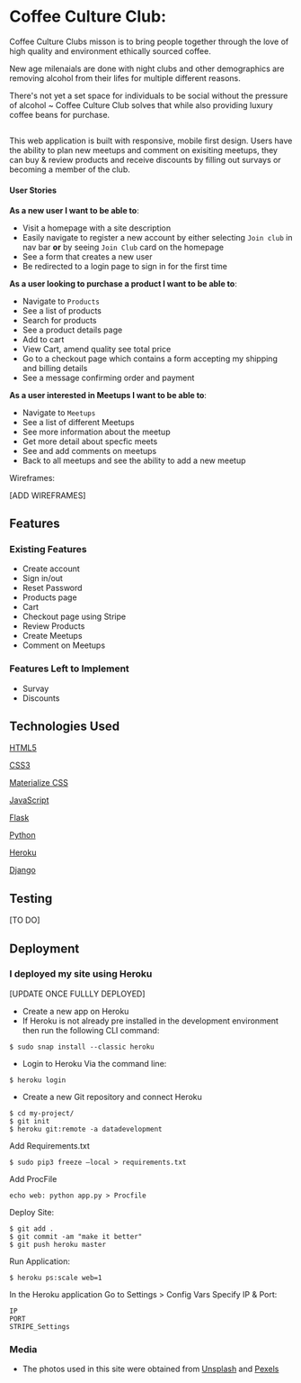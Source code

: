 # Coffee Culture Club: 

Coffee Culture Clubs misson is to bring people together through the love of high quality and environment ethically sourced coffee. 

New age milenaials are done with night clubs and other demographics are removing alcohol from their lifes for multiple different reasons. 

There's not yet a set space for individuals to be social without the pressure of alcohol 
~ Coffee Culture Club solves that while also providing luxury coffee beans for purchase.

##

This web application is built with responsive, mobile first design. Users have the ability to plan new meetups and comment on exisiting meetups, they can buy & review products and receive discounts by filling out survays or 
becoming a member of the club. 


#### User Stories 

**As a new user I want to be able to**:
- Visit a homepage with a site description
- Easily navigate to register a new account by either selecting `Join club` in nav bar **or** by seeing `Join Club`
card on the homepage
- See a form that creates a new user 
- Be redirected to a login page to sign in for the first time



**As a user looking to purchase a product I want to be able to**:
- Navigate to `Products` 
- See a list of products
- Search for products
- See a product details page 
- Add to cart
- View Cart, amend quality see total price
- Go to a checkout page which contains a form accepting my shipping and billing details
- See a message confirming order and payment



**As a user interested in Meetups I want to be able to**:
- Navigate to `Meetups`
- See a list of different Meetups 
- See more information about the meetup
- Get more detail about specfic meets
- See and add comments on meetups
- Back to all meetups and see the ability to add a new meetup




Wireframes:

[ADD WIREFRAMES]

## Features

### Existing Features

- Create account
- Sign in/out
- Reset Password
- Products page
- Cart
- Checkout page using Stripe
- Review Products
- Create Meetups
- Comment on Meetups

### Features Left to Implement
- Survay
- Discounts

## Technologies Used

[HTML5](https://developer.mozilla.org/en-US/docs/Web/Guide/HTML/HTML5)

[CSS3](https://developer.mozilla.org/en-US/docs/Web/CSS/CSS3)

[Materialize CSS](https://materializecss.com/)

[JavaScript](https://www.javascript.com/)

[Flask](https://flask.palletsprojects.com/en/1.0.x/)

[Python](https://www.python.org/)

[Heroku](https://dashboard.heroku.com/)

[Django](https://www.djangoproject.com/)



## Testing
[TO DO]

## Deployment

### I deployed my site using Heroku

[UPDATE ONCE FULLLY DEPLOYED]

* Create a new app on Heroku 
* If Heroku is not already pre installed in the development environment then run the following CLI command:
```
$ sudo snap install --classic heroku
```
* Login to Heroku Via the command line:
```
$ heroku login 
```

* Create a new Git repository and connect Heroku
```
$ cd my-project/
$ git init
$ heroku git:remote -a datadevelopment
```

Add Requirements.txt
```
$ sudo pip3 freeze —local > requirements.txt
```
Add ProcFile
```
echo web: python app.py > Procfile
```
Deploy Site: 
```
$ git add .
$ git commit -am "make it better"
$ git push heroku master
```
Run Application:
```
$ heroku ps:scale web=1
```
In the Heroku application
Go to Settings > Config Vars
Specify IP & Port:
```
IP    
PORT
STRIPE_Settings
```


### Media
- The photos used in this site were obtained from [Unsplash](https://unsplash.com/) and [Pexels](https://www.pexels.com/search/coffee/)

